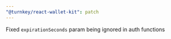 ```yaml
---
"@turnkey/react-wallet-kit": patch
---
```


Fixed `expirationSeconds` param being ignored in auth functions
